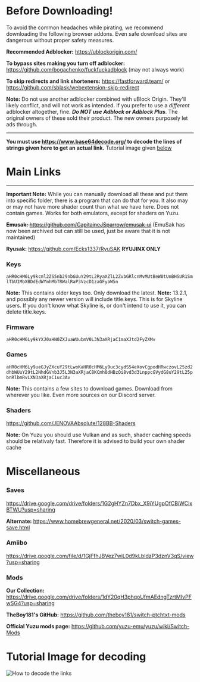# Before Downloading!

To avoid the common headaches while pirating, we recommend downloading the following browser addons. Even safe download sites are dangerous without proper safety measures.

**Recommended Adblocker:** https://ublockorigin.com/

**To bypass sites making you turn off adblocker:** https://github.com/bogachenko/fuckfuckadblock (may not always work)

**To skip redirects and link shorteners:** https://fastforward.team/ or https://github.com/sblask/webextension-skip-redirect

**Note:** Do not use another adblocker combined with uBlock Origin. They'll likely conflict, and will not work as intended. If you prefer to use a *different* adblocker altogether, fine. ***Do NOT use Adblock or Adblock Plus***. The original owners of these sold their product. The new owners purposely let ads through. 

* * *

**You must use https://www.base64decode.org/ to decode the lines of strings given here to get an actual link.** Tutorial image given [below](https://github.com/Abd-007/Switch-Emulators-Guide/blob/main/Links.md#tutorial-image-for-decoding)

# Main Links 
* * * 

**Important Note:** While you can manually download all these and put them into specific folder, there is a program that can do that for you. It also may or may not have more shader count than what we have here. Does not contain games. Works for both emulators, except for shaders on Yuzu.

~~**Emusak:** https://github.com/CapitaineJSparrow/emusak-ui~~ (EmuSak has now been archived but can still be used, just be aware that it is not maintained)

**Ryusak:** https://github.com/Ecks1337/RyuSAK **RYUJINX ONLY**

### Keys

`aHR0cHM6Ly9kcml2ZS5nb29nbGUuY29tL2RyaXZlL2ZvbGRlcnMvMUtBeW0tUnBHSUR1SmlTbU1MbXBDdEdWYmhMbTRWalRaP3VzcD1zaGFyaW5n`

**Note:** This contains older keys too. Only download the latest.
**Note:** 13.2.1, and possibly any newer version will include title.keys. This is for Skyline users. If you don't know what Skyline is, or don't intend to use it, you can delete title.keys.

### Firmware

`aHR0cHM6Ly9kYXJ0aHN0ZXJuaWUubmV0L3N3aXRjaC1maXJtd2FyZXMv`

### Games

`aHR0cHM6Ly9ueGJyZXcuY29tLwoKaHR0cHM6Ly9uc3cydS54eXovCgpodHRwczovL25zd2dhbWUuY29tL2NhdGVnb3J5L3N3aXRjaC8KCmh0dHBzOi8vd3d3LnppcGVydG8uY29tL25pbnRlbmRvLXN3aXRjaC1uc3Av`

**Note:** This contains a few sites to download games. Download from wherever you like. Even more sources on our Discord server.

### Shaders

https://github.com/JENOVAAbsolute/128BB-Shaders

**Note:** On Yuzu you should use Vulkan and as such, shader caching speeds should be relativaly fast. Therefore it is advised to build your own shader cache

# Miscellaneous

### Saves

https://drive.google.com/drive/folders/1G2gHYZn7Dbx_X9iYUgpOfCBiWCixBTWU?usp=sharing

**Alternate:** https://www.homebrewgeneral.net/2020/03/switch-games-save.html

### Amiibo

https://drive.google.com/file/d/1GjFfhJBVez7wiL0d9kLbIdzP3dznV3qS/view?usp=sharing

### Mods

**Our Collection:** https://drive.google.com/drive/folders/1dY20qH3phqoUfmAEdngTzrtMIvPFwSG4?usp=sharing

**TheBoy181's GitHub:** https://github.com/theboy181/switch-ptchtxt-mods

**Official Yuzu mods page:** https://github.com/yuzu-emu/yuzu/wiki/Switch-Mods

# Tutorial Image for decoding

![How to decode the links](https://media.discordapp.net/attachments/863323418447446026/907464379186970634/Decode.png?width=590&height=559)
